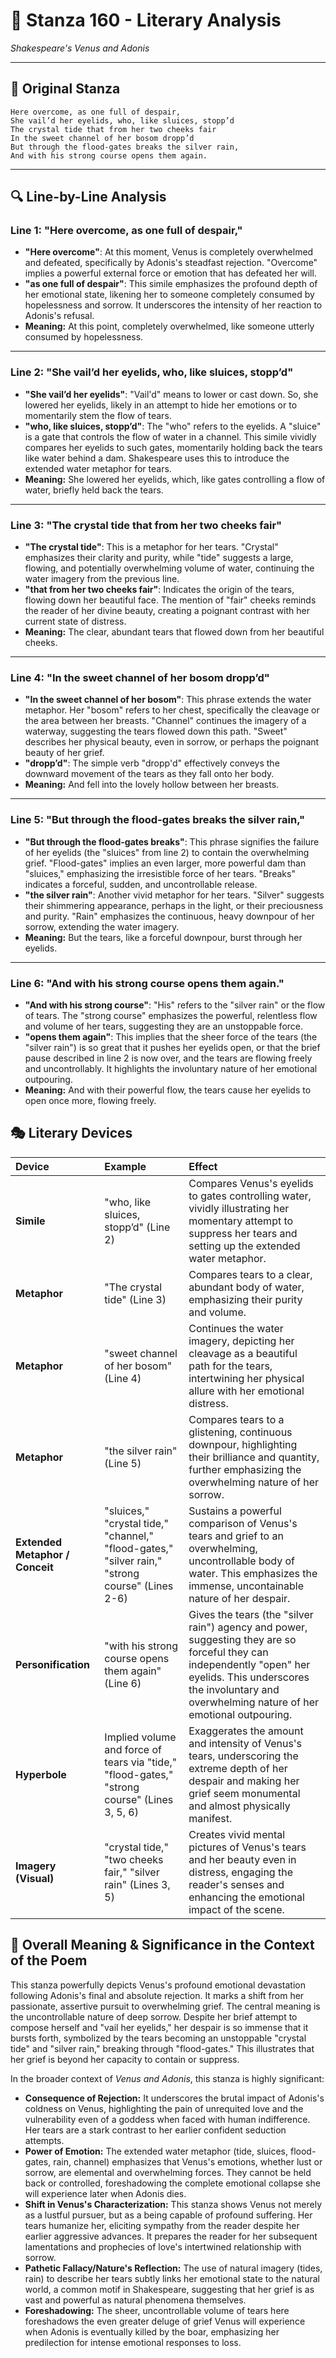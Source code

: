 # 🌹 Stanza 160 - Literary Analysis
*Shakespeare's Venus and Adonis*

---

## 📖 Original Stanza
```
Here overcome, as one full of despair,
She vail’d her eyelids, who, like sluices, stopp’d  
The crystal tide that from her two cheeks fair
In the sweet channel of her bosom dropp’d
But through the flood-gates breaks the silver rain,
And with his strong course opens them again.
```

---

## 🔍 Line-by-Line Analysis

### Line 1: "Here overcome, as one full of despair,"
*   **"Here overcome"**: At this moment, Venus is completely overwhelmed and defeated, specifically by Adonis's steadfast rejection. "Overcome" implies a powerful external force or emotion that has defeated her will.
*   **"as one full of despair"**: This simile emphasizes the profound depth of her emotional state, likening her to someone completely consumed by hopelessness and sorrow. It underscores the intensity of her reaction to Adonis's refusal.
*   **Meaning:** At this point, completely overwhelmed, like someone utterly consumed by hopelessness.

---

### Line 2: "She vail’d her eyelids, who, like sluices, stopp’d"
*   **"She vail’d her eyelids"**: "Vail'd" means to lower or cast down. So, she lowered her eyelids, likely in an attempt to hide her emotions or to momentarily stem the flow of tears.
*   **"who, like sluices, stopp’d"**: The "who" refers to the eyelids. A "sluice" is a gate that controls the flow of water in a channel. This simile vividly compares her eyelids to such gates, momentarily holding back the tears like water behind a dam. Shakespeare uses this to introduce the extended water metaphor for tears.
*   **Meaning:** She lowered her eyelids, which, like gates controlling a flow of water, briefly held back the tears.

---

### Line 3: "The crystal tide that from her two cheeks fair"
*   **"The crystal tide"**: This is a metaphor for her tears. "Crystal" emphasizes their clarity and purity, while "tide" suggests a large, flowing, and potentially overwhelming volume of water, continuing the water imagery from the previous line.
*   **"that from her two cheeks fair"**: Indicates the origin of the tears, flowing down her beautiful face. The mention of "fair" cheeks reminds the reader of her divine beauty, creating a poignant contrast with her current state of distress.
*   **Meaning:** The clear, abundant tears that flowed down from her beautiful cheeks.

---

### Line 4: "In the sweet channel of her bosom dropp’d"
*   **"In the sweet channel of her bosom"**: This phrase extends the water metaphor. Her "bosom" refers to her chest, specifically the cleavage or the area between her breasts. "Channel" continues the imagery of a waterway, suggesting the tears flowed down this path. "Sweet" describes her physical beauty, even in sorrow, or perhaps the poignant beauty of her grief.
*   **"dropp’d"**: The simple verb "dropp'd" effectively conveys the downward movement of the tears as they fall onto her body.
*   **Meaning:** And fell into the lovely hollow between her breasts.

---

### Line 5: "But through the flood-gates breaks the silver rain,"
*   **"But through the flood-gates breaks"**: This phrase signifies the failure of her eyelids (the "sluices" from line 2) to contain the overwhelming grief. "Flood-gates" implies an even larger, more powerful dam than "sluices," emphasizing the irresistible force of her tears. "Breaks" indicates a forceful, sudden, and uncontrollable release.
*   **"the silver rain"**: Another vivid metaphor for her tears. "Silver" suggests their shimmering appearance, perhaps in the light, or their preciousness and purity. "Rain" emphasizes the continuous, heavy downpour of her sorrow, extending the water imagery.
*   **Meaning:** But the tears, like a forceful downpour, burst through her eyelids.

---

### Line 6: "And with his strong course opens them again."
*   **"And with his strong course"**: "His" refers to the "silver rain" or the flow of tears. The "strong course" emphasizes the powerful, relentless flow and volume of her tears, suggesting they are an unstoppable force.
*   **"opens them again"**: This implies that the sheer force of the tears (the "silver rain") is so great that it pushes her eyelids open, or that the brief pause described in line 2 is now over, and the tears are flowing freely and uncontrollably. It highlights the involuntary nature of her emotional outpouring.
*   **Meaning:** And with their powerful flow, the tears cause her eyelids to open once more, flowing freely.

## 🎭 Literary Devices

| Device                | Example                                     | Effect                                                                                                                                                                                                                                           |
| :-------------------- | :------------------------------------------ | :----------------------------------------------------------------------------------------------------------------------------------------------------------------------------------------------------------------------------------------------- |
| **Simile**            | "who, like sluices, stopp’d" (Line 2)       | Compares Venus's eyelids to gates controlling water, vividly illustrating her momentary attempt to suppress her tears and setting up the extended water metaphor.                                                                             |
| **Metaphor**          | "The crystal tide" (Line 3)                 | Compares tears to a clear, abundant body of water, emphasizing their purity and volume.                                                                                                                                                          |
| **Metaphor**          | "sweet channel of her bosom" (Line 4)       | Continues the water imagery, depicting her cleavage as a beautiful path for the tears, intertwining her physical allure with her emotional distress.                                                                                                |
| **Metaphor**          | "the silver rain" (Line 5)                  | Compares tears to a glistening, continuous downpour, highlighting their brilliance and quantity, further emphasizing the overwhelming nature of her sorrow.                                                                                    |
| **Extended Metaphor / Conceit** | "sluices," "crystal tide," "channel," "flood-gates," "silver rain," "strong course" (Lines 2-6) | Sustains a powerful comparison of Venus's tears and grief to an overwhelming, uncontrollable body of water. This emphasizes the immense, uncontainable nature of her despair.                                                               |
| **Personification**   | "with his strong course opens them again" (Line 6) | Gives the tears (the "silver rain") agency and power, suggesting they are so forceful they can independently "open" her eyelids. This underscores the involuntary and overwhelming nature of her emotional outpouring.                           |
| **Hyperbole**         | Implied volume and force of tears via "tide," "flood-gates," "strong course" (Lines 3, 5, 6) | Exaggerates the amount and intensity of Venus's tears, underscoring the extreme depth of her despair and making her grief seem monumental and almost physically manifest.                                                                 |
| **Imagery (Visual)**  | "crystal tide," "two cheeks fair," "silver rain" (Lines 3, 5) | Creates vivid mental pictures of Venus's tears and her beauty even in distress, engaging the reader's senses and enhancing the emotional impact of the scene.                                                                                 |

## 🎯 Overall Meaning & Significance in the Context of the Poem

This stanza powerfully depicts Venus's profound emotional devastation following Adonis's final and absolute rejection. It marks a shift from her passionate, assertive pursuit to overwhelming grief. The central meaning is the uncontrollable nature of deep sorrow. Despite her brief attempt to compose herself and "vail her eyelids," her despair is so immense that it bursts forth, symbolized by the tears becoming an unstoppable "crystal tide" and "silver rain," breaking through "flood-gates." This illustrates that her grief is beyond her capacity to contain or suppress.

In the broader context of *Venus and Adonis*, this stanza is highly significant:

*   **Consequence of Rejection:** It underscores the brutal impact of Adonis's coldness on Venus, highlighting the pain of unrequited love and the vulnerability even of a goddess when faced with human indifference. Her tears are a stark contrast to her earlier confident seduction attempts.
*   **Power of Emotion:** The extended water metaphor (tide, sluices, flood-gates, rain, channel) emphasizes that Venus's emotions, whether lust or sorrow, are elemental and overwhelming forces. They cannot be held back or controlled, foreshadowing the complete emotional collapse she will experience later when Adonis dies.
*   **Shift in Venus's Characterization:** This stanza shows Venus not merely as a lustful pursuer, but as a being capable of profound suffering. Her tears humanize her, eliciting sympathy from the reader despite her earlier aggressive advances. It prepares the reader for her subsequent lamentations and prophecies of love's intertwined relationship with sorrow.
*   **Pathetic Fallacy/Nature's Reflection:** The use of natural imagery (tides, rain) to describe her tears subtly links her emotional state to the natural world, a common motif in Shakespeare, suggesting that her grief is as vast and powerful as natural phenomena themselves.
*   **Foreshadowing:** The sheer, uncontrollable volume of tears here foreshadows the even greater deluge of grief Venus will experience when Adonis is eventually killed by the boar, emphasizing her predilection for intense emotional responses to loss.
